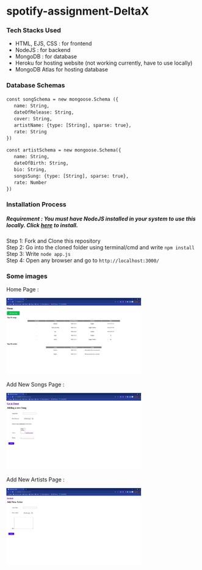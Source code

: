 # spotify-assignment-DeltaX

<h3>Tech Stacks Used</h3>

 - HTML, EJS, CSS : for frontend
 - NodeJS : for backend
 - MongoDB : for database
 - Heroku for hosting website (not working currently, have to use locally)
 - MongoDB Atlas for hosting database

### Database Schemas
`const songSchema = new mongoose.Schema ({`\
&nbsp;&nbsp;&nbsp;&nbsp; `name: String,`\
&nbsp;&nbsp;&nbsp;&nbsp; `dateOfRelease: String,`\
&nbsp;&nbsp;&nbsp;&nbsp; `cover: String,`\
&nbsp;&nbsp;&nbsp;&nbsp; `artistName: {type: [String], sparse: true},`\
&nbsp;&nbsp;&nbsp;&nbsp; `rate: String`\
`})`

`const artistSchema = new mongoose.Schema({`\
&nbsp;&nbsp;&nbsp;&nbsp; `name: String,`\
&nbsp;&nbsp;&nbsp;&nbsp; `dateOfBirth: String,`\
&nbsp;&nbsp;&nbsp;&nbsp; `bio: String,`\
&nbsp;&nbsp;&nbsp;&nbsp; `songsSung: {type: [String], sparse: true},`\
&nbsp;&nbsp;&nbsp;&nbsp; `rate: Number`\
`})`

### Installation Process

##### Requirement : You must have NodeJS installed in your system to use this locally. Click <a href="https://nodejs.org/en/download/package-manager/">here</a> to install.

Step 1: Fork and Clone this repository\
Step 2: Go into the cloned folder using terminal/cmd and write `npm install`\
Step 3: Write `node app.js`\
Step 4: Open any browser and go to `http://localhost:3000/` 

### Some images
Home Page :

<img src="/images/home.png" width="70%" height="50%" />

Add New Songs Page :

<img src="/images/addnewsongs.png" width="70%" height="50%" />

Add New Artists Page :

<img src="/images/addnewartists.png" width="70%" height="50%" />

